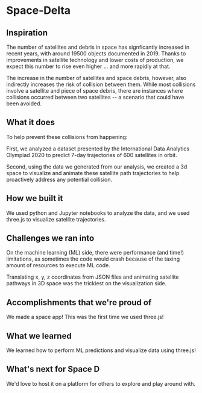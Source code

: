 # Space-Delta

## Inspiration
The number of satellites and debris in space has signficantly increased in recent years, with around 19500 objects documented in 2019. Thanks to improvements in satellite technology and lower costs of production, we expect this number to rise even higher ... and more rapidly at that.

The increase in the number of satellites and space debris, however, also indirectly increases the risk of collision between them. While most collisions involve a satellite and piece of space debris, there are instances where collisions occurred between two satellites -- a scenario that could have been avoided.
## What it does
To help prevent these collisions from happening:

First, we analyzed a dataset presented by the International Data Analytics Olympiad 2020 to predict 7-day trajectories of 600 satellites in orbit.

Second, using the data we generated from our analysis, we created a 3d space to visualize and animate these satellite path trajectories to help proactively address any potential collision.
## How we built it
We used python and Jupyter notebooks to analyze the data, and we used three.js to visualize satellite trajectories.
## Challenges we ran into
On the machine learning (ML) side, there were performance (and time!) limitations, as sometimes the code would crash because of the taxing amount of resources to execute ML code.

Translating x, y, z coordinates from JSON files and animating satellite pathways in 3D space was the trickiest on the visualization side.
## Accomplishments that we're proud of
We made a space app! This was the first time we used three.js!
## What we learned
We learned how to perform ML predictions and visualize data using three.js!
## What's next for Space D
We'd love to host it on a platform for others to explore and play around with.
